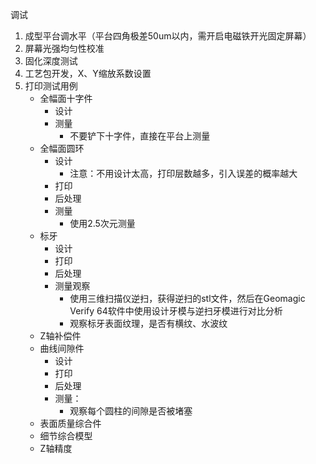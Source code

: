 调试

1. 成型平台调水平（平台四角极差50um以内，需开启电磁铁开光固定屏幕）
2. 屏幕光强均匀性校准
3. 固化深度测试
4. 工艺包开发，X、Y缩放系数设置
5. 打印测试用例
   - 全幅面十字件
     - 设计
     - 测量
       - 不要铲下十字件，直接在平台上测量
   - 全幅面圆环
     - 设计
       - 注意：不用设计太高，打印层数越多，引入误差的概率越大
     - 打印
     - 后处理
     - 测量
       - 使用2.5次元测量
   - 标牙
     - 设计
     - 打印
     - 后处理
     - 测量观察
       - 使用三维扫描仪逆扫，获得逆扫的stl文件，然后在Geomagic Verify 64软件中使用设计牙模与逆扫牙模进行对比分析
       - 观察标牙表面纹理，是否有横纹、水波纹
   - Z轴补偿件
   - 曲线间隙件
     - 设计
     - 打印
     - 后处理
     - 测量：
       - 观察每个圆柱的间隙是否被堵塞
   - 表面质量综合件
   - 细节综合模型
   - Z轴精度
